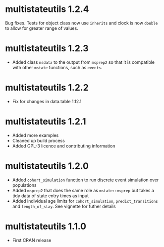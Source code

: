 # multistateutils 1.2.4

Bug fixes. Tests for object class now use `inherits` and clock is now `double` to allow for greater range of values.

# multistateutils 1.2.3

  - Added class `msdata` to the output from `msprep2` so that it is compatible with other `mstate` functions, such as `events`. 
  
# multistateutils 1.2.2

  - Fix for changes in data.table 1.12.1

# multistateutils 1.2.1

  - Added more examples
  - Cleaned up build process
  - Added GPL-3 licence and contributing information
  
# multistateutils 1.2.0

  - Added `cohort_simulation` function to run discrete event simulation over populations
  - Added `msprep2` that does the same role as `mstate::msprep` but takes a tidy data of state entry times as input
  - Added individual age limits for `cohort_simulation`, `predict_transitions` and `length_of_stay`. See vignette for futher details

# multistateutils 1.1.0

  - First CRAN release



